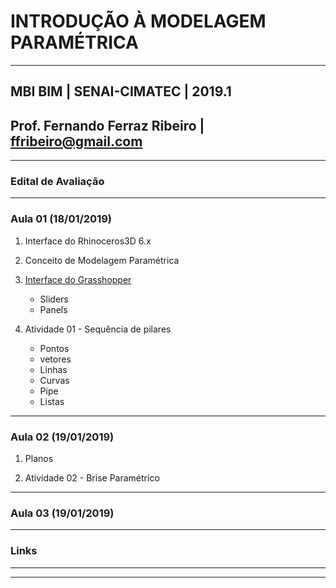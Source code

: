 # INTRODUÇÃO À MODELAGEM PARAMÉTRICA

_______

## MBI BIM | SENAI-CIMATEC | 2019.1

## Prof. Fernando Ferraz Ribeiro | ffribeiro@gmail.com

_______

### Edital de Avaliação

_______

### Aula 01 (18/01/2019)

1. Interface do Rhinoceros3D  6.x

2. Conceito de Modelagem Paramétrica

3. [Interface do Grasshopper](https://255ribeiro.github.io/CAD_intro/grasshopper_intro/gh_intro.html)

    - Sliders
    - Panels

4. Atividade 01 - Sequência de pilares

    - Pontos
    - vetores
    - Linhas
    - Curvas
    - Pipe
    - Listas

_______

### Aula 02 (19/01/2019)

1. Planos

2. Atividade 02 - Brise Paramétrico

_______

### Aula 03 (19/01/2019)

_______

### Links

_______
_______